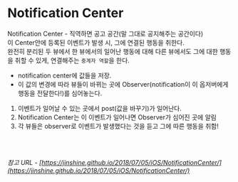 # Notification Center

Notification Center - 직역하면 공고 공간(말 그대로 공지해주는 공간이다)  
이 Center안에 등록된 이벤트가 발생 시, 그에 연결된 행동을 취한다.  
완전히 분리된 두 뷰에서 한 뷰에서의 일어난 행동에 대해 다른 뷰에서도 그에 대한 행동을 취할 수 있게, 연결해주는 `중계자 역할`을 한다.  

- notification center에 값들을 저장.
- 이 값의 변경에 따라 뷰들이 바뀌는 곳에 Observer(notification이 이 옵저버에게 행동을 전달한다!)를 심어놓는다.

1. 이벤트가 일어날 수 있는 곳에서 post(값을 바꾸기)가 일어난다.
2. Notification Center는 이 이벤트가 일어나면 Observer가 심어진 곳에 알림
3. 각 뷰들은 observer로 이벤트가 발생했다는 것을 듣고 그에 따른 행동을 취함!

<br>
<br>

*참고 URL - [https://jinshine.github.io/2018/07/05/iOS/NotificationCenter/](https://jinshine.github.io/2018/07/05/iOS/NotificationCenter/)*